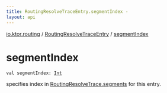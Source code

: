 ```yaml
---
title: RoutingResolveTraceEntry.segmentIndex - 
layout: api
---
```


<div class='api-docs-breadcrumbs'><a href="../index.html">io.ktor.routing</a> / <a href="index.html">RoutingResolveTraceEntry</a> / <a href="./segment-index.html">segmentIndex</a></div>

# segmentIndex

<div class="signature"><code><span class="keyword">val </span><span class="identifier">segmentIndex</span><span class="symbol">: </span><a href="https://kotlinlang.org/api/latest/jvm/stdlib/kotlin/-int/index.html"><span class="identifier">Int</span></a></code></div>

specifies index in <a href="../-routing-resolve-trace/segments.html">RoutingResolveTrace.segments</a> for this entry.

